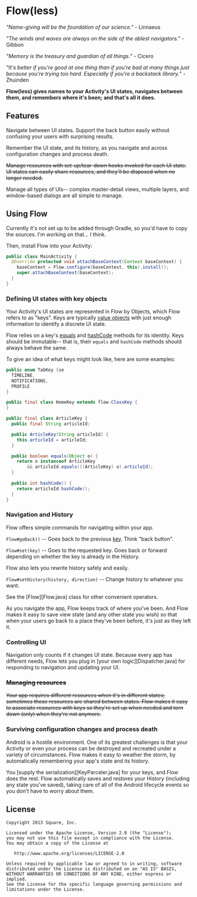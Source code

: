 # Flow(less)

_"Name-giving will be the foundation of our science."_ - Linnaeus

_"The winds and waves are always on the side of the ablest navigators."_ - Gibbon

_"Memory is the treasury and guardian of all things._" - Cicero

_"It's better if you're good at one thing than if you're bad at many things just because you're trying too hard. Especially if you're a backstack library._" - Zhuinden

**Flow(less) gives names to your Activity's UI states, navigates between them, and remembers where it's been; and that's all it does.**

## Features

Navigate between UI states. Support the back button easily without confusing your users with surprising results.

Remember the UI state, and its history, as you navigate and across configuration changes and process death.

~~Manage resources with set-up/tear-down hooks invoked for each UI state. UI states can easily share resources, and they'll be disposed when no longer needed.~~

Manage all types of UIs-- complex master-detail views, multiple layers, and window-based dialogs are all simple to manage.


## Using Flow

Currently it's not set up to be added through Gradle, so you'd have to copy the sources.
I'm working on that... I think.

Then, install Flow into your Activity:

```java
public class MainActivity {
  @Override protected void attachBaseContext(Context baseContext) {
    baseContext = Flow.configure(baseContext, this).install();
    super.attachBaseContext(baseContext);
  }
}
```

### Defining UI states with key objects

Your Activity's UI states are represented in Flow by Objects, which Flow refers to as "keys". Keys are typically [value objects][valueobject] with just enough information to identify a discrete UI state.

Flow relies on a key's [equals][equals] and [hashCode][hashcode] methods for its identity. Keys should be immutable-- that is, their `equals` and `hashCode` methods should always behave the same.

To give an idea of what keys might look like, here are some examples:

```java
public enum TabKey {se
  TIMELINE,
  NOTIFICATIONS,
  PROFILE
}

public final class HomeKey extends flow.ClassKey {
}

public final class ArticleKey {
  public final String articleId;

  public ArticleKey(String articleId) {
    this.articleId = articleId;
  }

  public boolean equals(Object o) {
    return o instanceof ArticleKey
        && articleId.equals(((ArticleKey) o).articleId);
  }
  
  public int hashCode() {
    return articleId.hashCode();
  }
}
```


### Navigation and History
Flow offers simple commands for navigating within your app.

`Flow#goBack()` -- Goes back to the previous [key][keys]. Think "back button".

`Flow#set(key)` -- Goes to the requested key. Goes back or forward depending on whether the key is already in the History.

Flow also lets you rewrite history safely and easily.

`Flow#setHistory(history, direction)` -- Change history to whatever you want.

See the [Flow][Flow.java] class for other convenient operators.

As you navigate the app, Flow keeps track of where you've been. And Flow makes it easy to save view state (and any other state you wish) so that when your users go back to a place they've been before, it's just as they left it.

### Controlling UI
Navigation only counts if it changes UI state. Because every app has different needs, Flow lets you plug in [your own logic][Dispatcher.java] for responding to navigation and updating your UI.

### ~~Managing resources~~
~~Your app requires different resources when it's in different states; sometimes those resources are shared between states. Flow makes it easy to associate resources with keys so they're set up when needed and torn down (only) when they're not anymore.~~

### Surviving configuration changes and process death
Android is a hostile environment. One of its greatest challenges is that your Activity or even your process can be destroyed and recreated under a variety of circumstances. Flow makes it easy to weather the storm, by automatically remembering your app's state and its history. 

You [supply the serialization][KeyParceler.java] for your keys, and Flow does the rest. Flow  automatically saves and restores your History (including any state you've saved), taking care of all of the Android lifecycle events so you don't have to worry about them.


## License

    Copyright 2013 Square, Inc.

    Licensed under the Apache License, Version 2.0 (the "License");
    you may not use this file except in compliance with the License.
    You may obtain a copy of the License at

       http://www.apache.org/licenses/LICENSE-2.0

    Unless required by applicable law or agreed to in writing, software
    distributed under the License is distributed on an "AS IS" BASIS,
    WITHOUT WARRANTIES OR CONDITIONS OF ANY KIND, either express or implied.
    See the License for the specific language governing permissions and
    limitations under the License.

[equals]: http://developer.android.com/reference/java/lang/Object.html#equals(java.lang.Object)
[hashcode]: http://developer.android.com/reference/java/lang/Object.html#hashCode()
[keys]: #defining-ui-states-with-key-objects
[valueobject]: https://en.wikipedia.org/wiki/Value_object
